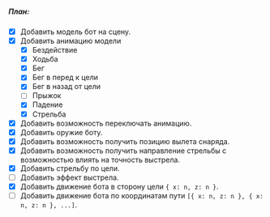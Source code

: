 
##### План:
- [x] Добавить модель бот на сцену.
- [x] Добавить анимацию модели 
    - [x] Бездействие 
    - [x] Ходьба 
    - [x] Бег 
    - [x] Бег в перед к цели
    - [x] Бег в назад от цели
    - [ ] Прыжок
    - [x] Падение 
    - [x] Стрельба
- [x] Добавить возможность переключать анимацию.
- [x] Добавить оружие боту. 
- [x] Добавить возможность получить позицию вылета снаряда.
- [x] Добавить возможность получить направление стрельбы с возможностью влиять на точность выстрела.
- [x] Добавить стрельбу по цели.
- [ ] Добавить эффект выстрела.
- [x] Добавить движение бота в сторону цели `{ x: n, z: n }`.
- [ ] Добавить движение бота по координатам пути `[{ x: n, z: n }, { x: n, z: n }, ...]`.
